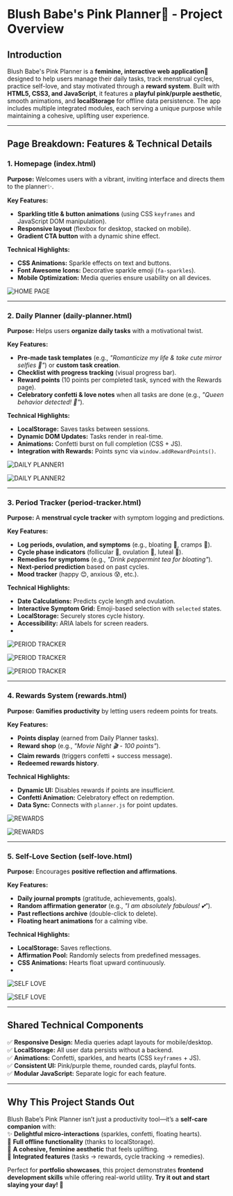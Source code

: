 # **Blush Babe's Pink Planner🌸 - Project Overview**  

## **Introduction**  
Blush Babe's Pink Planner is a **feminine, interactive web application**💖 designed to help users manage their daily tasks, track menstrual cycles, practice self-love, and stay motivated through a **reward system**. Built with **HTML5, CSS3, and JavaScript**, it features a **playful pink/purple aesthetic**, smooth animations, and **localStorage** for offline data persistence. The app includes multiple integrated modules, each serving a unique purpose while maintaining a cohesive, uplifting user experience.  

---

## **Page Breakdown: Features & Technical Details**  

### **1. Homepage (index.html)**  
**Purpose:** Welcomes users with a vibrant, inviting interface and directs them to the planner✨.  

**Key Features:**  
- **Sparkling title & button animations** (using CSS `keyframes` and JavaScript DOM manipulation).  
- **Responsive layout** (flexbox for desktop, stacked on mobile).  
- **Gradient CTA button** with a dynamic shine effect.  

**Technical Highlights:**  
- **CSS Animations:** Sparkle effects on text and buttons.  
- **Font Awesome Icons:** Decorative sparkle emoji (`fa-sparkles`).  
- **Mobile Optimization:** Media queries ensure usability on all devices.  

![HOME PAGE](images/homepage.png)

---

### **2. Daily Planner (daily-planner.html)**  
**Purpose:** Helps users **organize daily tasks** with a motivational twist.  

**Key Features:**  
- **Pre-made task templates** (e.g., *"Romanticize my life & take cute mirror selfies 🎀"*) or **custom task creation**.  
- **Checklist with progress tracking** (visual progress bar).  
- **Reward points** (10 points per completed task, synced with the Rewards page).  
- **Celebratory confetti & love notes** when all tasks are done (e.g., *"Queen behavior detected! 👑"*).  

**Technical Highlights:**  
- **LocalStorage:** Saves tasks between sessions.  
- **Dynamic DOM Updates:** Tasks render in real-time.  
- **Animations:** Confetti burst on full completion (CSS + JS).  
- **Integration with Rewards:** Points sync via `window.addRewardPoints()`.  

![DAILY PLANNER1](images/planner1.png)

![DAILY PLANNER2](images/planner2.png)

---

### **3. Period Tracker (period-tracker.html)**  
**Purpose:** A **menstrual cycle tracker** with symptom logging and predictions.  

**Key Features:**  
- **Log periods, ovulation, and symptoms** (e.g., bloating 🎈, cramps 🤕).  
- **Cycle phase indicators** (follicular 🌱, ovulation 🥚, luteal 🌻).  
- **Remedies for symptoms** (e.g., *"Drink peppermint tea for bloating"*).  
- **Next-period prediction** based on past cycles.  
- **Mood tracker** (happy 😊, anxious 😰, etc.).  

**Technical Highlights:**  
- **Date Calculations:** Predicts cycle length and ovulation.  
- **Interactive Symptom Grid:** Emoji-based selection with `selected` states.  
- **LocalStorage:** Securely stores cycle history.  
- **Accessibility:** ARIA labels for screen readers.
- 
![PERIOD TRACKER](images/periodtracker1.png)

![PERIOD TRACKER](images/periodtracker2.png)

![PERIOD TRACKER](images/periodtracker3.png)

---

### **4. Rewards System (rewards.html)**  
**Purpose:** **Gamifies productivity** by letting users redeem points for treats.  

**Key Features:**  
- **Points display** (earned from Daily Planner tasks).  
- **Reward shop** (e.g., *"Movie Night 🎬 - 100 points"*).  
- **Claim rewards** (triggers confetti + success message).  
- **Redeemed rewards history**.  

**Technical Highlights:**  
- **Dynamic UI:** Disables rewards if points are insufficient.  
- **Confetti Animation:** Celebratory effect on redemption.  
- **Data Sync:** Connects with `planner.js` for point updates.  

![REWARDS](images/rewards1.png)

![REWARDS](images/rewards2.png)

---

### **5. Self-Love Section (self-love.html)**  
**Purpose:** Encourages **positive reflection and affirmations**.  

**Key Features:**  
- **Daily journal prompts** (gratitude, achievements, goals).  
- **Random affirmation generator** (e.g., *"I am absolutely fabulous! 💕"*).  
- **Past reflections archive** (double-click to delete).  
- **Floating heart animations** for a calming vibe.  

**Technical Highlights:**  
- **LocalStorage:** Saves reflections.  
- **Affirmation Pool:** Randomly selects from predefined messages.  
- **CSS Animations:** Hearts float upward continuously.
- 
![SELF LOVE](images/selflove1.png)

![SELF LOVE](images/selflove2.png)

---

## **Shared Technical Components**  
✅ **Responsive Design:** Media queries adapt layouts for mobile/desktop.  
✅ **LocalStorage:** All user data persists without a backend.  
✅ **Animations:** Confetti, sparkles, and hearts (CSS `keyframes` + JS).  
✅ **Consistent UI:** Pink/purple theme, rounded cards, playful fonts.  
✅ **Modular JavaScript:** Separate logic for each feature.  

---

## **Why This Project Stands Out**  
Blush Babe’s Pink Planner isn’t just a productivity tool—it’s a **self-care companion** with:  
✨ **Delightful micro-interactions** (sparkles, confetti, floating hearts).  
📱 **Full offline functionality** (thanks to localStorage).  
🌸 **A cohesive, feminine aesthetic** that feels uplifting.  
🔗 **Integrated features** (tasks → rewards, cycle tracking → remedies).  

Perfect for **portfolio showcases**, this project demonstrates **frontend development skills** while offering real-world utility. **Try it out and start slaying your day! 💖**
